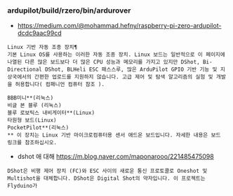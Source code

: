 

### ardupilot/build/rzero/bin/ardurover

-  https://medium.com/@mohammad.hefny/raspberry-pi-zero-ardupilot-dcdc9aac99cd


```
Linux 기반 자동 조종 장치¶
기본 Linux OS를 사용하는 이러한 자동 조종 장치. Linux 보드는 일반적으로 이 페이지에 나열된 다른 많은 보드보다 더 많은 CPU 성능과 메모리를 가지고 있지만 DShot, Bi-Directional DShot, BLHeli ESC 패스스루, 많은 ArduPilot GPIO 기반 기능 및 지상국에서의 간편한 업로드를 지원하지 않습니다. 고급 제어 및 탐색 알고리즘의 실험 및 개발을 허용합니다( 컴패니언 컴퓨터 참조 ).

BBB미니**(리눅스)
비글 본 블루 (리눅스)
블루 로보틱스 내비게이터**(Linux)
타원형 보드(Linux)
PocketPilot**(리눅스)
** 이 장치는 Linux 기반 마이크로컴퓨터용 센서 애드온 보드입니다. 자세한 내용은 보드 링크를 참조하십시오.

```


- dshot 애 대해 https://m.blog.naver.com/maponarooo/221485475098

```
DShot은 비행 제어 장치 (FC)와 ESC 사이의 새로운 통신 프로토콜로 Oneshot 및 Multishot을 대체합니다. DShot은 Digital Shot의 약자입니다. 이 프로젝트는 Flyduino가


```
